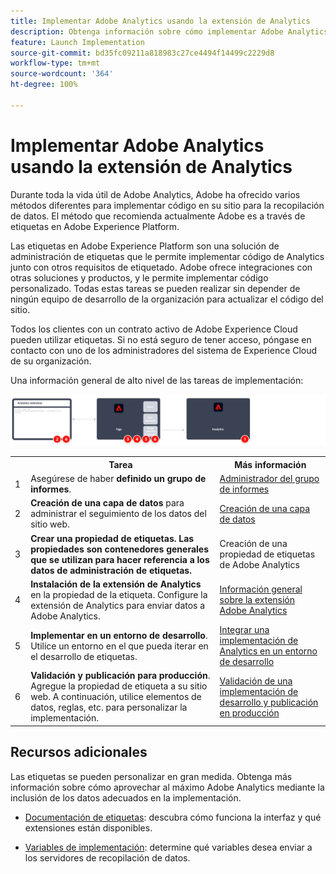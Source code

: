 ```yaml
---
title: Implementar Adobe Analytics usando la extensión de Analytics
description: Obtenga información sobre cómo implementar Adobe Analytics usando etiquetas y la extensión de Analytics
feature: Launch Implementation
source-git-commit: bd35fc09211a818983c27ce4494f14499c2229d8
workflow-type: tm+mt
source-wordcount: '364'
ht-degree: 100%

---
```


# Implementar Adobe Analytics usando la extensión de Analytics

Durante toda la vida útil de Adobe Analytics, Adobe ha ofrecido varios métodos diferentes para implementar código en su sitio para la recopilación de datos. El método que recomienda actualmente Adobe es a través de etiquetas en Adobe Experience Platform.

Las etiquetas en Adobe Experience Platform son una solución de administración de etiquetas que le permite implementar código de Analytics junto con otros requisitos de etiquetado. Adobe ofrece integraciones con otras soluciones y productos, y le permite implementar código personalizado. Todas estas tareas se pueden realizar sin depender de ningún equipo de desarrollo de la organización para actualizar el código del sitio.

Todos los clientes con un contrato activo de Adobe Experience Cloud pueden utilizar etiquetas. Si no está seguro de tener acceso, póngase en contacto con uno de los administradores del sistema de Experience Cloud de su organización.

Una información general de alto nivel de las tareas de implementación:



![Adobe Analytics mediante el flujo de trabajo de extensión de Analytics](../assets/analytics-extension-annotated.png)

<table style="width:100%">

<tr>
<th style="width:5%"></th><th style="width:60%"><b>Tarea</b></th><th style="width:35%"><b>Más información</b></th>
</tr>

<tr>
<td> 1</td>
<td>Asegúrese de haber <b>definido un grupo de informes</b>.</td>
<td><a href="../../admin/admin/c-manage-report-suites/report-suites-admin.md">Administrador del grupo de informes</a></td>
</tr>

<tr>
<td>2</td>
<td><b>Creación de una capa de datos</b> para administrar el seguimiento de los datos del sitio web.</td>
<td>
<a href="../prepare/data-layer.md">Creación de una capa de datos</a>
</td>
</tr>

<tr>
<td>3</td>
<td><b><b>Crear una propiedad de etiquetas</b>. Las propiedades son contenedores generales que se utilizan para hacer referencia a los datos de administración de etiquetas.</td>
<td><a ref="../launch/create-analytics-property.md">Creación de una propiedad de etiquetas de Adobe Analytics</a></td>
</tr>

<tr>
<td>4</td><td><b>Instalación de la extensión de Analytics</b> en la propiedad de la etiqueta. Configure la extensión de Analytics para enviar datos a Adobe Analytics.</td>
<td><a href="https://experienceleague.adobe.com/docs/experience-platform/tags/extensions/client/analytics/overview.html?lang=es">Información general sobre la extensión Adobe Analytics</a></td>
</tr>

<tr>
<td>5</td>
<td><b>Implementar en un entorno de desarrollo</b>. Utilice un entorno en el que pueda iterar en el desarrollo de etiquetas.</td>
<td><a href="./deploy-dev.md">Integrar una implementación de Analytics en un entorno de desarrollo</td>
</tr>

<tr>
<td>6</td> 
<td><b>Validación y publicación para producción</b>. Agregue la propiedad de etiqueta a su sitio web. A continuación, utilice elementos de datos, reglas, etc. para personalizar la implementación.</td>
<td><a href="./validate-publish-prod.md">Validación de una implementación de desarrollo y publicación en producción</a></td>
</tr>

</table>

## Recursos adicionales

Las etiquetas se pueden personalizar en gran medida. Obtenga más información sobre cómo aprovechar al máximo Adobe Analytics mediante la inclusión de los datos adecuados en la implementación.

- [Documentación de etiquetas](https://experienceleague.adobe.com/docs/experience-platform/tags/home.html?lang=es#): descubra cómo funciona la interfaz y qué extensiones están disponibles.

- [Variables de implementación](../vars/overview.md): determine qué variables desea enviar a los servidores de recopilación de datos.
